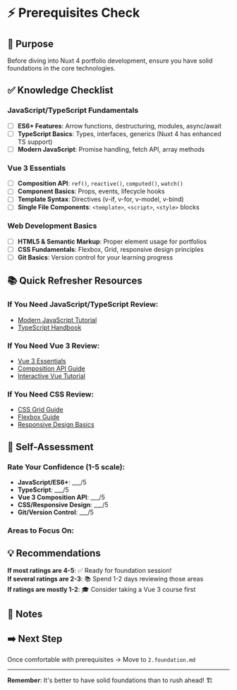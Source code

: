 # ⚡ Prerequisites Check

## 🎯 Purpose
Before diving into Nuxt 4 portfolio development, ensure you have solid foundations in the core technologies.

## ✅ Knowledge Checklist

### JavaScript/TypeScript Fundamentals
- [ ] **ES6+ Features**: Arrow functions, destructuring, modules, async/await
- [ ] **TypeScript Basics**: Types, interfaces, generics (Nuxt 4 has enhanced TS support)
- [ ] **Modern JavaScript**: Promise handling, fetch API, array methods

### Vue 3 Essentials  
- [ ] **Composition API**: `ref()`, `reactive()`, `computed()`, `watch()`
- [ ] **Component Basics**: Props, events, lifecycle hooks
- [ ] **Template Syntax**: Directives (v-if, v-for, v-model, v-bind)
- [ ] **Single File Components**: `<template>`, `<script>`, `<style>` blocks

### Web Development Basics
- [ ] **HTML5 & Semantic Markup**: Proper element usage for portfolios
- [ ] **CSS Fundamentals**: Flexbox, Grid, responsive design principles  
- [ ] **Git Basics**: Version control for your learning progress

## 📚 Quick Refresher Resources

### If You Need JavaScript/TypeScript Review:
- [Modern JavaScript Tutorial](https://javascript.info/)
- [TypeScript Handbook](https://www.typescriptlang.org/docs/)

### If You Need Vue 3 Review:
- [Vue 3 Essentials](https://vuejs.org/guide/essentials/application.html)
- [Composition API Guide](https://vuejs.org/guide/extras/composition-api-faq.html)
- [Interactive Vue Tutorial](https://vuejs.org/tutorial/)

### If You Need CSS Review:
- [CSS Grid Guide](https://css-tricks.com/snippets/css/complete-guide-grid/)
- [Flexbox Guide](https://css-tricks.com/snippets/css/a-guide-to-flexbox/)
- [Responsive Design Basics](https://web.dev/responsive-web-design-basics/)

## 🚀 Self-Assessment

### Rate Your Confidence (1-5 scale):
- **JavaScript/ES6+**: ___/5
- **TypeScript**: ___/5  
- **Vue 3 Composition API**: ___/5
- **CSS/Responsive Design**: ___/5
- **Git/Version Control**: ___/5

### Areas to Focus On:
<!-- List any topics you rated 3 or below -->

## 💡 Recommendations

**If most ratings are 4-5**: ✅ Ready for foundation session!  
**If several ratings are 2-3**: 📚 Spend 1-2 days reviewing those areas  
**If ratings are mostly 1-2**: 🎓 Consider taking a Vue 3 course first

## 📝 Notes
<!-- Add any specific knowledge gaps or learning goals -->

## ➡️ Next Step
Once comfortable with prerequisites → Move to `2.foundation.md`

---
**Remember**: It's better to have solid foundations than to rush ahead! 🏗️
